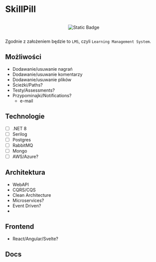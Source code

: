 # SkillPill

<div style="display: flex; flex-wrap: wrap; justify-content: center; align-items: center; text-align: center;">

  ![Static Badge](https://img.shields.io/badge/under-construction-yellow)
  
</div>

Zgodnie z założeniem będzie to `LMS`, czyli `Learning Management System`.


## Możliwości
- Dodawanie/usuwanie nagrań
- Dodawanie/usuwanie komentarzy
- Dodawanie/usuwanie plików
- Ścieżki/Paths?
- Testy/Assessments?
- Przypominajki/Notifications?
  - e-mail



## Technologie
- [ ] .NET 8
- [ ] Serilog
- [ ] Postgres
- [ ] RabbitMQ
- [ ] Mongo
- [ ] AWS/Azure?

## Architektura
- WebAPI
- CQRS/CQS
- Clean Architecture
- Microservices?
- Event Driven?
- 

## Frontend
- React/Angular/Svelte?

## Docs